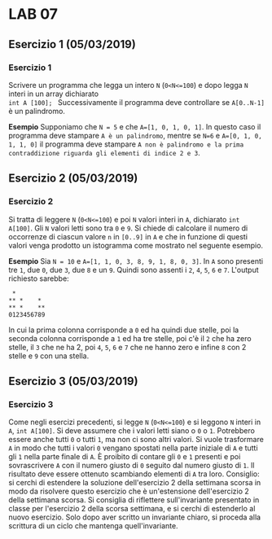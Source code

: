 # LAB 07

## Esercizio 1 (05/03/2019)
### Esercizio 1
Scrivere un programma che legga un intero `N` (`0<N<=100`) e dopo legga `N` interi in un array dichiarato  
`int A [100]; `
Successivamente il programma deve controllare se `A[0..N-1]` è un palindromo.

**Esempio**
Supponiamo che `N = 5` e che `A=[1, 0, 1, 0, 1]`. In questo caso il programma deve stampare `A è un palindromo`, mentre se `N=6` e `A=[0, 1, 0, 1, 1, 0]` il programma deve stampare `A non è palindromo e la prima contraddizione riguarda gli elementi di indice 2 e 3`.

## Esercizio 2 (05/03/2019)
### Esercizio 2
Si tratta di leggere `N` (`0<N<=100`) e poi `N` valori interi in `A`, dichiarato `int A[100]`. Gli `N` valori letti sono tra `0` e `9`. Si chiede di calcolare il numero di occorrenze di ciascun valore `n` in `[0..9]` in `A` e che in funzione di questi valori venga prodotto un istogramma come mostrato nel seguente esempio.

**Esempio**
Sia `N = 10` e `A=[1, 1, 0, 3, 8, 9, 1, 8, 0, 3]`. In `A` sono presenti tre `1`, due `0`, due `3`, due `8`  e un `9`. Quindi sono assenti i `2`, `4`, `5`, `6` e `7`. L'output richiesto sarebbe:  
```
 *
** *    *
** *    **
0123456789
``` 
In cui la prima colonna corrisponde a `0` ed ha quindi due stelle, poi la seconda colonna corrisponde a `1` ed ha tre stelle, poi c'è il `2` che ha zero stelle, il `3` che ne ha 2, poi `4`, `5`, `6` e `7` che ne hanno zero e infine `8` con 2 stelle e `9` con una stella.  

## Esercizio 3 (05/03/2019)
### Esercizio 3
Come negli esercizi precedenti, si legge `N` (`0<N<=100`) e si leggono `N` interi in `A`, `int A[100]`. Si deve assumere che i valori letti siano o `0` o `1`. Potrebbero essere anche tutti `0` o tutti `1`, ma non ci sono altri valori. Si vuole trasformare `A` in modo che tutti i valori `0` vengano spostati nella parte iniziale  di `A` e tutti gli `1` nella parte finale di `A`. È proibito di contare gli `0` e `1` presenti e poi sovrascrivere `A` con il numero giusto di `0` seguito dal numero giusto di `1`. Il risultato deve essere ottenuto scambiando elementi di `A` tra loro.
Consiglio: si cerchi di estendere la soluzione dell'esercizio 2 della settimana scorsa in modo da risolvere questo esercizio che è un'estensione dell'esercizio 2 della settimana scorsa. Si consiglia di riflettere sull'invariante presentato in classe per l'esercizio 2 della scorsa settimana, e si cerchi di estenderlo al nuovo esercizio. Solo dopo aver scritto un invariante chiaro, si proceda alla scrittura di un ciclo che mantenga quell'invariante. 